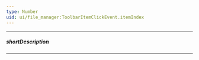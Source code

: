 ```yaml
---
type: Number
uid: ui/file_manager:ToolbarItemClickEvent.itemIndex
---
```

---
##### shortDescription
<!-- Description goes here -->

---
<!-- Description goes here -->
